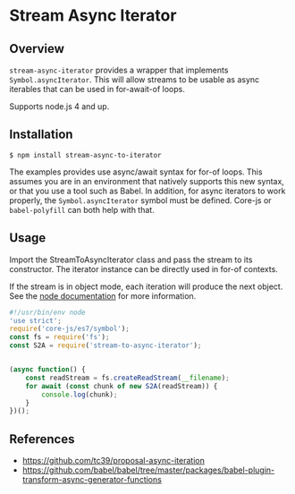 # Stream Async Iterator


## Overview

`stream-async-iterator` provides a wrapper that implements `Symbol.asyncIterator`. This will allow streams to be usable
as async iterables that can be used in for-await-of loops.

Supports node.js 4 and up.

## Installation

```
$ npm install stream-async-to-iterator
```

The examples provides use async/await syntax for for-of loops. This assumes you are in an environment that natively
supports this new syntax, or that you use a tool such as Babel. In addition, for async iterators to work properly,
the `Symbol.asyncIterator` symbol must be defined. Core-js or `babel-polyfill` can both help with that.


## Usage

Import the StreamToAsyncIterator class and pass the stream to its constructor. The iterator instance can be directly
used in for-of contexts.

If the stream is in object mode, each iteration will produce the next object. See the
[node documentation](https://nodejs.org/dist/latest-v6.x/docs/api/stream.html#stream_types_of_streams) for more
information.

```js
#!/usr/bin/env node
'use strict';
require('core-js/es7/symbol');
const fs = require('fs');
const S2A = require('stream-to-async-iterator');


(async function() {
    const readStream = fs.createReadStream(__filename);
    for await (const chunk of new S2A(readStream)) {
        console.log(chunk);
    }
})();
```


## References

- https://github.com/tc39/proposal-async-iteration
- https://github.com/babel/babel/tree/master/packages/babel-plugin-transform-async-generator-functions

